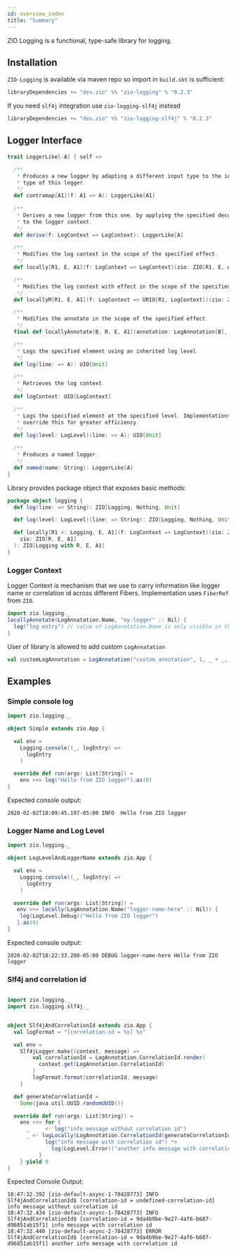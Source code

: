 ```yaml
---
id: overview_index
title: "Summary"
---
```


ZIO Logging is a functional, type-safe library for logging.

## Installation

`ZIO-Logging` is available via maven repo so import in `build.sbt` is sufficient:

```scala
libraryDependencies += "dev.zio" %% "zio-logging" % "0.2.3"
```

If you need `slf4j` integration use `zio-logging-slf4j` instead 

```scala
libraryDependencies += "dev.zio" %% "zio-logging-slf4j" % "0.2.3"
```



## Logger Interface

```scala
trait LoggerLike[-A] { self =>

  /**
   * Produces a new logger by adapting a different input type to the input
   * type of this logger.
   */
  def contramap[A1](f: A1 => A): LoggerLike[A1]
  
  /**
   * Derives a new logger from this one, by applying the specified decorator
   * to the logger context.
   */
  def derive(f: LogContext => LogContext): LoggerLike[A]

  /**
   * Modifies the log context in the scope of the specified effect.
   */
  def locally[R1, E, A1](f: LogContext => LogContext)(zio: ZIO[R1, E, A1]): ZIO[R1, E, A1]

  /**
   * Modifies the log context with effect in the scope of the specified effect.
   */
  def locallyM[R1, E, A1](f: LogContext => URIO[R1, LogContext])(zio: ZIO[R1, E, A1]): ZIO[R1, E, A1] 

  /**
   * Modifies the annotate in the scope of the specified effect.
   */
  final def locallyAnnotate[B, R, E, A1](annotation: LogAnnotation[B], value: B)(zio: ZIO[R, E, A1]): ZIO[R, E, A1] 

  /**
   * Logs the specified element using an inherited log level.
   */
  def log(line: => A): UIO[Unit]

  /**
   * Retrieves the log context.
   */
  def logContext: UIO[LogContext]

  /**
   * Logs the specified element at the specified level. Implementations may
   * override this for greater efficiency.
   */
  def log(level: LogLevel)(line: => A): UIO[Unit] 

  /**
   * Produces a named logger.
   */
  def named(name: String): LoggerLike[A] 
}
```

Library provides package object that exposes basic methods:

```scala
package object logging {
  def log(line: => String): ZIO[Logging, Nothing, Unit] 

  def log(level: LogLevel)(line: => String): ZIO[Logging, Nothing, Unit] 

  def locally[R1 <: Logging, E, A1](f: LogContext => LogContext)(zio: ZIO[R1, E, A1]): ZIO[R1, E, A1]
    zio: ZIO[R, E, A1]
  ): ZIO[Logging with R, E, A1] 
}
```

### Logger Context
Logger Context is mechanism that we use to carry information like logger name or correlation id across different Fibers. Implementation uses `FiberRef` from `ZIO`. 

```scala
import zio.logging._
locallyAnnotate(LogAnnatation.Name, "my-logger" :: Nil) {
  log("log entry") // value of LogAnnotation.Name is only visible in this block
}
```

User of library is allowed to add custom `LogAnnatation`  

```scala
val customLogAnnotation = LogAnnatation("custom_annotation", 1, _ + _, _.toString)
```

## Examples

### Simple console log

```scala
import zio.logging._

object Simple extends zio.App {

  val env = 
    Logging.console((_, logEntry) =>
      logEntry
    )

  override def run(args: List[String]) =
    env >>> log("Hello from ZIO logger").as(0)
}

```

Expected console output:

```
2020-02-02T18:09:45.197-05:00 INFO  Hello from ZIO logger
```

### Logger Name and Log Level

```scala
import zio.logging._

object LogLevelAndLoggerName extends zio.App {

  val env = 
    Logging.console((_, logEntry) =>
      logEntry
    )

  override def run(args: List[String]) =
   env >>> locally(LogAnnotation.Name("logger-name-here" :: Nil)) { 
    log(LogLevel.Debug)("Hello from ZIO logger")
   }.as(0)
}
```

Expected console output:

```
2020-02-02T18:22:33.200-05:00 DEBUG logger-name-here Hello from ZIO logger
```

### Slf4j and correlation id
```scala

import zio.logging._
import zio.logging.slf4j._


object Slf4jAndCorrelationId extends zio.App {
  val logFormat = "[correlation-id = %s] %s"

  val env =
    Slf4jLogger.make{(context, message) => 
        val correlationId = LogAnnotation.CorrelationId.render(
          context.get(LogAnnotation.CorrelationId)
        )
        logFormat.format(correlationId, message)
    }

  def generateCorrelationId =
    Some(java.util.UUID.randomUUID())

  override def run(args: List[String]) =
    env >>> for {
      _     <- log("info message without correlation id")
      _ <- logLocally(LogAnnotation.CorrelationId(generateCorrelationId)) {
            log("info message with correlation id") *>
              log(LogLevel.Error)("another info message with correlation id").fork
          }
    } yield 0
}

```


Expected Console Output:
```
18:47:32.392 [zio-default-async-1-78428773] INFO  Slf4jAndCorrelationId$ [correlation-id = undefined-correlation-id] info message without correlation id
18:47:32.434 [zio-default-async-1-78428773] INFO  Slf4jAndCorrelationId$ [correlation-id = 9da4b9be-9e27-4af6-b687-d96851ab15f1] info message with correlation id
18:47:32.440 [zio-default-async-2-78428773] ERROR Slf4jAndCorrelationId$ [correlation-id = 9da4b9be-9e27-4af6-b687-d96851ab15f1] another info message with correlation id
```



